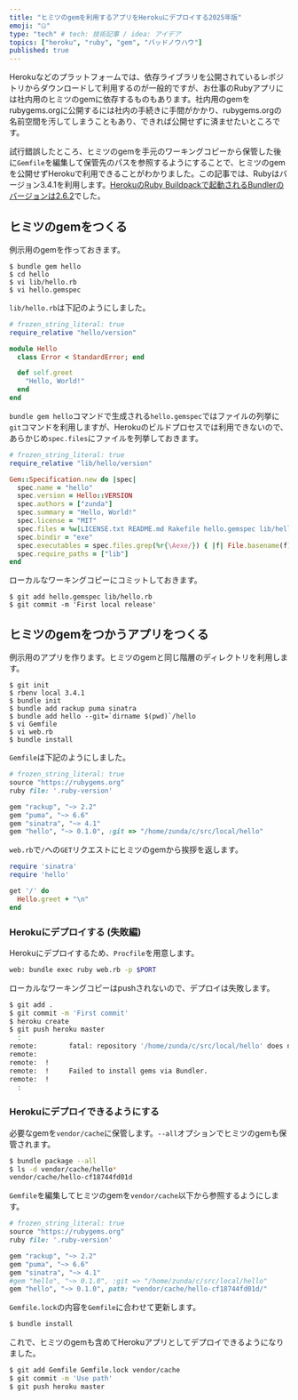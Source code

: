 ```yaml
---
title: "ヒミツのgemを利用するアプリをHerokuにデプロイする2025年版"
emoji: "🤐"
type: "tech" # tech: 技術記事 / idea: アイデア
topics: ["heroku", "ruby", "gem", "バッドノウハウ"]
published: true
---
```

Herokuなどのプラットフォームでは、依存ライブラリを公開されているレポジトリからダウンロードして利用するのが一般的ですが、お仕事のRubyアプリには社内用のヒミツのgemに依存するものもあります。社内用のgemをrubygems.orgに公開するには社内の手続きに手間がかかり、rubygems.orgの名前空間を汚してしまうこともあり、できれば公開せずに済ませたいところです。

試行錯誤したところ、ヒミツのgemを手元のワーキングコピーから保管した後に`Gemfile`を編集して保管先のパスを参照するようにすることで、ヒミツのgemを公開せずHerokuで利用できることがわかりました。この記事では、Rubyはバージョン3.4.1を利用します。[HerokuのRuby Buildpackで起動されるBundlerのバージョンは2.6.2](https://devcenter.heroku.com/changelog-items/3089)でした。

## ヒミツのgemをつくる
例示用のgemを作っておきます。

```
$ bundle gem hello
$ cd hello
$ vi lib/hello.rb
$ vi hello.gemspec
```

`lib/hello.rb`は下記のようにしました。

```ruby
# frozen_string_literal: true
require_relative "hello/version"

module Hello
  class Error < StandardError; end

  def self.greet
    "Hello, World!"
  end
end
```

`bundle gem hello`コマンドで生成される`hello.gemspec`ではファイルの列挙に`git`コマンドを利用しますが、Herokuのビルドプロセスでは利用できないので、あらかじめ`spec.files`にファイルを列挙しておきます。

```ruby
# frozen_string_literal: true
require_relative "lib/hello/version"

Gem::Specification.new do |spec|
  spec.name = "hello"
  spec.version = Hello::VERSION
  spec.authors = ["zunda"]
  spec.summary = "Hello, World!"
  spec.license = "MIT"
  spec.files = %w[LICENSE.txt README.md Rakefile hello.gemspec lib/hello.rb lib/hello/version.rb sig/hello.rbs]
  spec.bindir = "exe"
  spec.executables = spec.files.grep(%r{\Aexe/}) { |f| File.basename(f) }
  spec.require_paths = ["lib"]
end
```

ローカルなワーキングコピーにコミットしておきます。

```
$ git add hello.gemspec lib/hello.rb
$ git commit -m 'First local release'
```

## ヒミツのgemをつかうアプリをつくる
例示用のアプリを作ります。ヒミツのgemと同じ階層のディレクトリを利用します。


```
$ git init
$ rbenv local 3.4.1
$ bundle init
$ bundle add rackup puma sinatra
$ bundle add hello --git=`dirname $(pwd)`/hello
$ vi Gemfile
$ vi web.rb
$ bundle install
```

`Gemfile`は下記のようにしました。

```ruby
# frozen_string_literal: true
source "https://rubygems.org"
ruby file: '.ruby-version'

gem "rackup", "~> 2.2"
gem "puma", "~> 6.6"
gem "sinatra", "~> 4.1"
gem "hello", "~> 0.1.0", :git => "/home/zunda/c/src/local/hello"
```

`web.rb`で`/`への`GET`リクエストにヒミツのgemから挨拶を返します。

```ruby
require 'sinatra'
require 'hello'

get '/' do
  Hello.greet + "\n"
end
```

### Herokuにデプロイする (失敗編)
Herokuにデプロイするため、`Procfile`を用意します。

```sh
web: bundle exec ruby web.rb -p $PORT
```

ローカルなワーキングコピーはpushされないので、デプロイは失敗します。

```sh
$ git add .
$ git commit -m 'First commit'
$ heroku create
$ git push heroku master
  :
remote:        fatal: repository '/home/zunda/c/src/local/hello' does not exist
remote:
remote:  !
remote:  !     Failed to install gems via Bundler.
remote:  !
  :
```

### Herokuにデプロイできるようにする
必要なgemを`vendor/cache`に保管します。`--all`オプションでヒミツのgemも保管されます。

```sh
$ bundle package --all
$ ls -d vendor/cache/hello*
vendor/cache/hello-cf18744fd01d
```

`Gemfile`を編集してヒミツのgemを`vendor/cache`以下から参照するようにします。

```ruby
# frozen_string_literal: true
source "https://rubygems.org"
ruby file: '.ruby-version'

gem "rackup", "~> 2.2"
gem "puma", "~> 6.6"
gem "sinatra", "~> 4.1"
#gem "hello", "~> 0.1.0", :git => "/home/zunda/c/src/local/hello"
gem "hello", "~> 0.1.0", path: "vendor/cache/hello-cf18744fd01d/"
```

`Gemfile.lock`の内容を`Gemfile`に合わせて更新します。

```sh
$ bundle install
```

これで、ヒミツのgemも含めてHerokuアプリとしてデプロイできるようになりました。

```sh
$ git add Gemfile Gemfile.lock vendor/cache
$ git commit -m 'Use path'
$ git push heroku master
```

